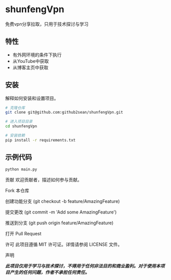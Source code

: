 # shunfengVpn

免费vpn分享拉取，只用于技术探讨与学习

## 特性

- 有外网环境的条件下执行
- 从YouTube中获取
- 从博客主页中获取

## 安装

解释如何安装和设置项目。

```bash
# 克隆仓库
git clone git@github.com:github2sean/shunfengVpn.git

# 进入项目目录
cd shunfengVpn

# 安装依赖
pip install -r requirements.txt

```


## 示例代码
```bash
python main.py
```
贡献
欢迎贡献者，描述如何参与贡献。

Fork 本仓库

创建功能分支 (git checkout -b feature/AmazingFeature)

提交更改 (git commit -m 'Add some AmazingFeature')

推送到分支 (git push origin feature/AmazingFeature)

打开 Pull Request

许可
此项目遵循 MIT 许可证。详情请参阅 LICENSE 文件。

声明

***此项目仅用于学习与技术探讨，不得用于任何非法目的和商业盈利。对于使用本项目产生的任何问题，作者不承担任何责任。***

